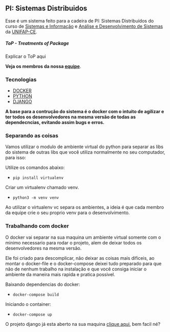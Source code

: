 ## PI: Sistemas Distribuidos

Esse é um sistema feito para a cadeira de PI: Sistemas Distribuídos do curso de <a href="https://unifapce.edu.br/cursos/sistemas-de-informacao/">Sistemas e Informação</a> e <a href="https://unifapce.edu.br/cursos/analise-e-desenvolvimento-de-sistemas/">Análise e Desenvolvimento de Sistemas</a> da <a href="https://unifapce.edu.br/">UNIFAP-CE</a>.

##### ToP - Treatments of Package

Explicar o ToP aqui

<!-- COLOCAR O LINK DO GITHUB TEAM AQUI -->
<strong>Veja os membros da nossa <a href="https://github.com/orgs/ToP-Projeto-Integrador/people">equipe</a></strong>.

### Tecnologias

- [DOCKER](https://www.docker.com/)
- [PYTHON](https://www.python.org/)
- [DJANGO](https://www.djangoproject.com/)

<!-- COMPLETAR RESPONSAVEL PELO FRONT
- [BOOTSTRAP](https://getbootstrap.com/) 

-->

<!-- COMPLETAR RESPONSAVEL PELO BANCO
- [comment]: <> ([BANCO](https://www.postgresql.org/)

-->

<strong>A base para a contrução do sistema é o docker com o intuito de agilizar e ter todos os desenvolvedores na mesma versão de todas as dependecncias, evitando assim bugs e erros.</strong>

### Separando as coisas

Vamos utilizar o modulo de ambiente virtual do python para separar as libs do sistema de outras libs que você utiliza normalmente no seu computador, para isso:

Utilize os comandos abaixo:
- ```pip install virtualenv```


Criar um virtualenv chamado venv.
- ```python3 -m venv venv``` 

Ao utilizar o virtualenv vc separa os ambientes, a ideia é que cada membro da equipe crie o seu proprio venv para o desenvolvimento.

### Trabalhando com docker

O docker vai separar na sua maquina um ambiente virtual somente com o minimo necessario para rodar o projeto, alem de deixar todos os desenvolvedores na mesma versão.

Ele foi criado para descomplicar, não deixar as coisas mais dificeis, ao montar o docker-file e o docker-compose deixei tudo preparado para que não de nenhum trabalho na instalação e que você consiga iniciar o ambiente da maneira mais rapida e pratica possivel.


Baixando dependencias do docker:
- ```docker-compose build```

Iniciando o container:
- ```docker-compose up```

O projeto django já esta aberto na sua maquina <a href="0.0.0.0:80">clique aqui</a>, bem facil né?